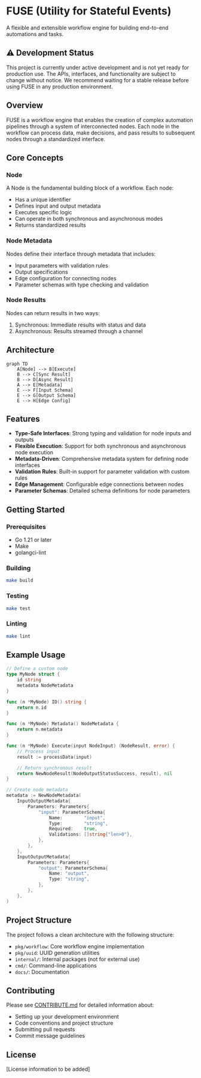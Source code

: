 # FUSE (Utility for Stateful Events)

A flexible and extensible workflow engine for building end-to-end automations and tasks.

## ⚠️ Development Status

This project is currently under active development and is not yet ready for production use. The APIs, interfaces, and functionality are subject to change without notice. We recommend waiting for a stable release before using FUSE in any production environment.

## Overview

FUSE is a workflow engine that enables the creation of complex automation pipelines through a system of interconnected nodes. Each node in the workflow can process data, make decisions, and pass results to subsequent nodes through a standardized interface.

## Core Concepts

### Node

A Node is the fundamental building block of a workflow. Each node:

- Has a unique identifier
- Defines input and output metadata
- Executes specific logic
- Can operate in both synchronous and asynchronous modes
- Returns standardized results

### Node Metadata

Nodes define their interface through metadata that includes:

- Input parameters with validation rules
- Output specifications
- Edge configuration for connecting nodes
- Parameter schemas with type checking and validation

### Node Results

Nodes can return results in two ways:

1. Synchronous: Immediate results with status and data
2. Asynchronous: Results streamed through a channel

## Architecture

```mermaid
graph TD
    A[Node] --> B[Execute]
    B --> C[Sync Result]
    B --> D[Async Result]
    A --> E[Metadata]
    E --> F[Input Schema]
    E --> G[Output Schema]
    E --> H[Edge Config]
```

## Features

- **Type-Safe Interfaces**: Strong typing and validation for node inputs and outputs
- **Flexible Execution**: Support for both synchronous and asynchronous node execution
- **Metadata-Driven**: Comprehensive metadata system for defining node interfaces
- **Validation Rules**: Built-in support for parameter validation with custom rules
- **Edge Management**: Configurable edge connections between nodes
- **Parameter Schemas**: Detailed schema definitions for node parameters

## Getting Started

### Prerequisites

- Go 1.21 or later
- Make
- golangci-lint

### Building

```bash
make build
```

### Testing

```bash
make test
```

### Linting

```bash
make lint
```

## Example Usage

```go
// Define a custom node
type MyNode struct {
    id string
    metadata NodeMetadata
}

func (n *MyNode) ID() string {
    return n.id
}

func (n *MyNode) Metadata() NodeMetadata {
    return n.metadata
}

func (n *MyNode) Execute(input NodeInput) (NodeResult, error) {
    // Process input
    result := processData(input)

    // Return synchronous result
    return NewNodeResult(NodeOutputStatusSuccess, result), nil
}

// Create node metadata
metadata := NewNodeMetadata(
    InputOutputMetadata{
        Parameters: Parameters{
            "input": ParameterSchema{
                Name:        "input",
                Type:        "string",
                Required:    true,
                Validations: []string{"len>0"},
            },
        },
    },
    InputOutputMetadata{
        Parameters: Parameters{
            "output": ParameterSchema{
                Name: "output",
                Type: "string",
            },
        },
    },
)
```

## Project Structure

The project follows a clean architecture with the following structure:

- `pkg/workflow`: Core workflow engine implementation
- `pkg/uuid`: UUID generation utilities
- `internal/`: Internal packages (not for external use)
- `cmd/`: Command-line applications
- `docs/`: Documentation

## Contributing

Please see [CONTRIBUTE.md](docs/CONTRIBUTE.md) for detailed information about:

- Setting up your development environment
- Code conventions and project structure
- Submitting pull requests
- Commit message guidelines

## License

[License information to be added]
